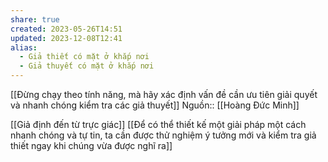 ```yaml
---
share: true
created: 2023-05-26T14:51
updated: 2023-12-08T12:41
alias:
  - Giả thiết có mặt ở khắp nơi
  - Giả thuyết có mặt ở khắp nơi
---
```

[[Đừng chạy theo tính năng, mà hãy xác định vấn đề cần ưu tiên giải quyết và nhanh chóng kiểm tra các giả thuyết]]
Nguồn:: [[Hoàng Đức Minh]]

[[Giả định đến từ trực giác]]
[[Để có thể thiết kế một giải pháp một cách nhanh chóng và tự tin, ta cần được thử nghiệm ý tưởng mới và kiểm tra giả thiết ngay khi chúng vừa được nghĩ ra]]
